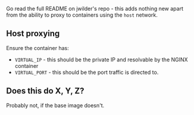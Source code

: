 Go read the full README on jwilder's repo - this adds nothing new apart from the ability to proxy to containers using the `host` network.

## Host proxying

Ensure the container has:
- `VIRTUAL_IP` - this should be the private IP and resolvable by the NGINX container
- `VIRTUAL_PORT` - this should be the port traffic is directed to.

## Does this do X, Y, Z?

Probably not, if the base image doesn't.
